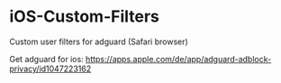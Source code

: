 # iOS-Custom-Filters
Custom user filters for adguard (Safari browser)

Get adguard for ios: https://apps.apple.com/de/app/adguard-adblock-privacy/id1047223162

